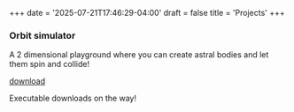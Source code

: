 +++
date = '2025-07-21T17:46:29-04:00'
draft = false
title = 'Projects'
+++

### Orbit simulator

A 2 dimensional playground where you can create astral bodies and let them spin and collide!

[download](https://github.com/PegaFox/solar-system-creator)

Executable downloads on the way!
